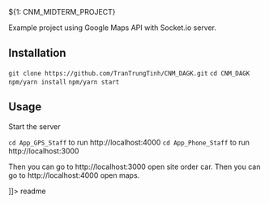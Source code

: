 <snippet>
  <content><![CDATA[

# ${1: CNM_MIDTERM_PROJECT}

Example project using Google Maps API with Socket.io server.

## Installation

`git clone https://github.com/TranTrungTinh/CNM_DAGK.git`
`cd CNM_DAGK`
`npm/yarn install`
`npm/yarn start`

## Usage

Start the server

`cd App_GPS_Staff` to run http://localhost:4000
`cd App_Phone_Staff` to run http://localhost:3000

Then you can go to http://localhost:3000 open site order car.
Then you can go to http://localhost:4000 open maps.

]]></content>
  <tabTrigger>readme</tabTrigger>
</snippet>
